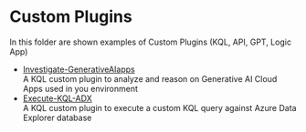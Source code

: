 # Custom Plugins
In this folder are shown examples of Custom Plugins (KQL, API, GPT, Logic App)

- [Investigate-GenerativeAIapps](https://github.com/mariocuomo/Experimenting-With-Security-Copilot/tree/main/custom%20plugins/GenerativeAIAppsAnalysis) <br>
  A KQL custom plugin to analyze and reason on Generative AI Cloud Apps used in you environment
- [Execute-KQL-ADX](https://github.com/mariocuomo/Experimenting-With-Security-Copilot/tree/main/custom%20plugins/ExecuteKQLQueryToADX) <br>
  A KQL custom plugin to execute a custom KQL query against Azure Data Explorer database

